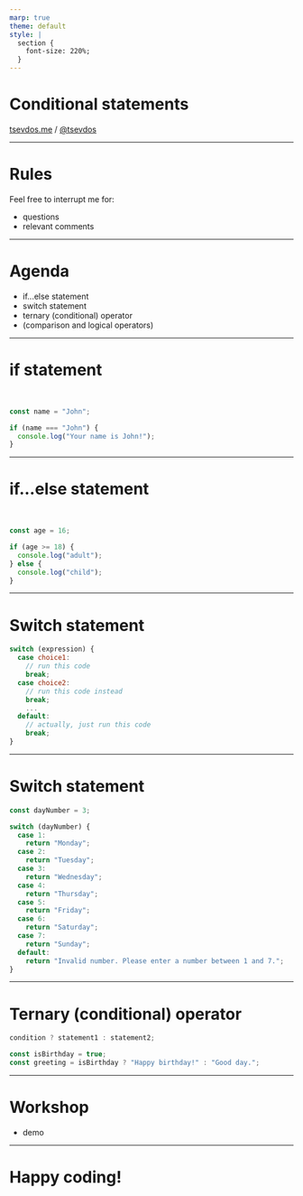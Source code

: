 ```yaml
---
marp: true
theme: default
style: |
  section {
    font-size: 220%;
  }
---
```


# Conditional statements

[tsevdos.me](https://tsevdos.me/) / [@tsevdos](https://twitter.com/tsevdos)

---

# Rules

Feel free to interrupt me for:

- questions
- relevant comments

---

# Agenda

- if...else statement
- switch statement
- ternary (conditional) operator
- (comparison and logical operators)

---

# if statement

<br />

```js
const name = "John";

if (name === "John") {
  console.log("Your name is John!");
}
```

---

# if...else statement

<br />

```js
const age = 16;

if (age >= 18) {
  console.log("adult");
} else {
  console.log("child");
}
```

---

# Switch statement

```js
switch (expression) {
  case choice1:
    // run this code
    break;
  case choice2:
    // run this code instead
    break;
    ...
  default:
    // actually, just run this code
    break;
}
```

---

# Switch statement

```js
const dayNumber = 3;

switch (dayNumber) {
  case 1:
    return "Monday";
  case 2:
    return "Tuesday";
  case 3:
    return "Wednesday";
  case 4:
    return "Thursday";
  case 5:
    return "Friday";
  case 6:
    return "Saturday";
  case 7:
    return "Sunday";
  default:
    return "Invalid number. Please enter a number between 1 and 7.";
}
```

---

# Ternary (conditional) operator

```js
condition ? statement1 : statement2;

const isBirthday = true;
const greeting = isBirthday ? "Happy birthday!" : "Good day.";
```

---

# Workshop

- demo

---

# Happy coding!
